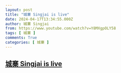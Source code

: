 ```yaml
---
layout: post
title: "城寨 Singjai is live"
date: 2024-04-17T13:34:55.000Z
author: 城寨 Singjai
from: https://www.youtube.com/watch?v=Y8MXgpOLY58
tags: [ 城寨 ]
comments: True
categories: [ 城寨 ]
---
```

<!--1713360895000-->
[城寨 Singjai is live](https://www.youtube.com/watch?v=Y8MXgpOLY58)
------

<div>

</div>
